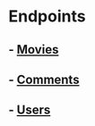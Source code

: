 # Endpoints

## - [Movies](./endpoints/movies.md)

## - [Comments](./endpoints/comments.md)

## - [Users](./endpoints/users.md)
